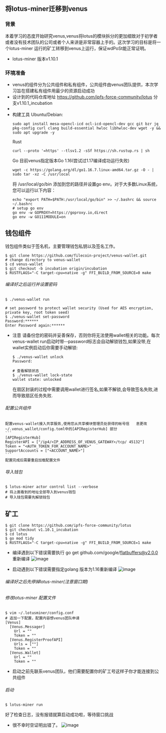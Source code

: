 ## 将lotus-miner迁移到venus
### 背景
  本着学习的态度开始研究venus,venus将lotus的模块拆分的更加细致对于初学者或者没有技术团队的公司或者个人来讲是非常容器上手的。这次学习的目标是将一个lotus-miner 运行的矿工转移到venus上运行，保证wdPoSt能正常证明。
+ lotus-miner 版本v1.10.1

### 环境准备
+ venus的组件分为公共组件和私有组件，公共组件由venus团队提供，本次学习旨在搭建私有组件用最少的资源启动成功
+ 设计到的代码仓库地址 https://github.com/ipfs-force-community/lotus 分支v1.10.1_incubation
+ 
+ 构建工具
  Ubuntu/Debian:
  ```
  sudo apt install mesa-opencl-icd ocl-icd-opencl-dev gcc git bzr jq pkg-config curl clang build-essential hwloc libhwloc-dev wget -y && sudo apt upgrade -y
  ```
  Rust
  ```
  curl --proto '=https' --tlsv1.2 -sSf https://sh.rustup.rs | sh
  ```
  Go 目前venus指定版本Go 1.16(尝试过1.17编译成功运行失败)
  ```
  wget -c https://golang.org/dl/go1.16.7.linux-amd64.tar.gz -O - | sudo tar -xz -C /usr/local
  ```
  将 /usr/local/go/bin 添加到您的路径并设置go env。对于大多数Linux系统，您可以运行以下内容：
  ```
  echo "export PATH=$PATH:/usr/local/go/bin" >> ~/.bashrc && source ~/.bashrc
  # setup go env
  go env -w GOPROXY=https://goproxy.io,direct
  go env -w GO111MODULE=on
  ```

## 钱包组件
  钱包组件类似于签名机，主要管理钱包私钥以及签名工作。
```
$ git clone https://github.com/filecoin-project/venus-wallet.git
# change directory to venus-wallet
$ cd venus-wallet
$ git checkout -b incubation origin/incubation
$ RUSTFLAGS="-C target-cpu=native -g" FFI_BUILD_FROM_SOURCE=0 make
```
###### 编译好之后运行并设置密码
```
$ ./venus-wallet run

# set password to protect wallet security (Used for AES encryption, private key, root token seed)
$ ./venus-wallet set-password
Password:******
Enter Password again:******
```
+ 注意
    请备份您的密码并妥善保存，否则你将无法使用wallet相关的功能。每次venus-wallet run启动时带--password标志会自动解锁钱包,如果没带,在wallet实例启动后你需要手动解锁:
    ```
    $ ./venus-wallet unlock
    Password: 

    # 查看解锁状态
    $ ./venus-wallet lock-state
    wallet state: unlocked
    ```
    在扇区封装的过程中需要调用wallet进行签名,如果不解锁,会导致签名失败,进而导致扇区任务失败.

###### 配置公共组件

    配置venus-wallet接入共享服务,使用您从共享模块管理员处获得的帐号信   息更改 ~/.venus_wallet/config.toml中的[APIRegisterHub] 部分
    ```
    [APIRegisterHub]
    RegisterAPI = ["/ip4/<IP_ADDRESS_OF_VENUS_GATEWAY>/tcp/ 45132"]
    Token = "<AUTH_TOKEN_FOR_ACCOUNT_NAME>"
    SupportAccounts = ["<ACCOUNT_NAME>"]
    ```
    配置完成后需要重启加载配置文件
    
###### 导入钱包
```
$ lotus-miner actor control list --verbose
# 将上面看到的地址全部导入到venus钱包
# 导入钱包需要先解锁钱包
```    

## 矿工

```
$ git clone https://github.com/ipfs-force-community/lotus
$ git checkout v1.10.1_incubation
$ cd lotus
$ go mod tidy
$ RUSTFLAGS="-C target-cpu=native -g" FFI_BUILD_FROM_SOURCE=1 make
```
+ 编译遇到以下错误需要执行 go get github.com/google/flatbuffers@v2.0.0 重新编译
![image](https://user-images.githubusercontent.com/49083897/130016951-23422e1c-1dbf-4445-94c0-ef3ab7d739ff.png)

+ 启动遇到以下错误需要指定golang 版本为1.16重新编译
![image](https://user-images.githubusercontent.com/49083897/130016735-c17fed91-878a-42e6-a315-9a04e0d9cce4.png)


###### 编译好之后先停掉lotus-miner(注意窗口期)
###### 修改lotus-miner 配置文件
```
$ vim ~/.lotusminer/config.conf
# 追加一下配置，配置内容想venus团队申请
[Venus]
  [Venus.Messager]
    Url = ""
    Token = ""
  [Venus.RegisterProofAPI]
    Urls = [""]
    Token = ""
  [Venus.Wallet]
    Url = ""
    Token = ""
```

+ 启动之前先联系venus团队，他们需要配置你的矿工号这样子你才能连接到公共组件

###### 启动
```
$ lotus-miner run
```
好了检查日志，没有报错就算启动成功啦，等待窗口挑战

+ 很不幸时空证明出错了。
![image](https://user-images.githubusercontent.com/49083897/130017115-00e5f259-6a7b-46da-a1fd-dda078acaa2c.png)

